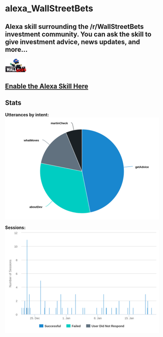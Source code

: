 # alexa_WallStreetBets

## Alexa skill surrounding the /r/WallStreetBets investment community.  You can ask the skill to give investment advice, news updates, and more...

<img src="src/wsb.png" width="70">

## [Enable the Alexa Skill Here](https://www.amazon.com/Theriley106-WallStreetBets/dp/B0788ZRVLV)

## Stats

**Utterances by intent:**
[![N|Solid](src/intents.png)](#)

**Sessions:**
[![N|Solid](src/sessions.png)](#)